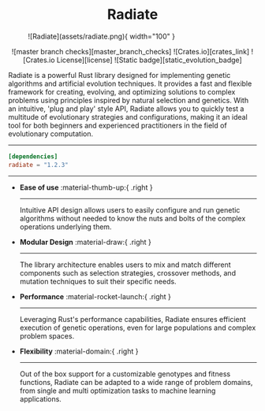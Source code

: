 #  

<center>
    <h1>Radiate</h1>
</center>
<figure markdown="span">
  ![Radiate](assets/radiate.png){ width="100" }
</figure>

<center>
![master branch checks][master_branch_checks] ![Crates.io][crates_link] ![Crates.io License][license] ![Static badge][static_evolution_badge]
</center>

[crates_link]: https://img.shields.io/crates/v/radiate
[master_branch_checks]: https://img.shields.io/github/check-runs/pkalivas/radiate/master
[license]: https://img.shields.io/crates/l/radiate
[static_evolution_badge]: https://img.shields.io/badge/evolution-genetics-default

Radiate is a powerful Rust library designed for implementing genetic algorithms and artificial evolution techniques. It
provides a fast and flexible framework for creating, evolving, and optimizing solutions to complex problems using principles
inspired by natural selection and genetics. With an intuitive, 'plug and play' style API, Radiate allows you to quickly test a multitude of evolutionary strategies and configurations, making it an ideal tool for both beginners and experienced practitioners in the field of evolutionary computation.

___
```toml
[dependencies]
radiate = "1.2.3"
```
___

<div class="grid cards" markdown>
    
-   **Ease of use** :material-thumb-up:{ .right }

    ---

    Intuitive API design allows users to easily configure and run genetic algorithms without needed to know the nuts and bolts of the complex operations underlying them.

-   **Modular Design** :material-draw:{ .right }

    ---

    The library architecture enables users to mix and match different components such as selection strategies, crossover methods, and mutation techniques to suit their specific needs.

-   **Performance** :material-rocket-launch:{ .right }

    ---

    Leveraging Rust's performance capabilities, Radiate ensures efficient execution of genetic operations, even for large populations and complex problem spaces. 

-   **Flexibility** :material-domain:{ .right }

    ---

    Out of the box support for a customizable genotypes and fitness functions, Radiate can be adapted to a wide range of problem domains, from single and multi optimization tasks to machine learning applications.

</div>
